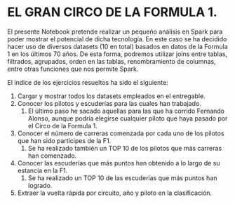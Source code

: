 # EL GRAN CIRCO DE LA FORMULA 1.

El presente Notebook pretende realizar un pequeño análisis en Spark para poder mostrar el potencial de dicha tecnología. En este caso se ha decidido hacer uso de diversos datasets (10 en total) basados en datos de la Formula 1 en los últimos 70 años. De esta forma, podremos utilizar joins entre tablas, filtrados, agrupados, orden en las tablas, renombramiento de columnas, entre otras funciones que nos permite Spark.

El índice de los ejercicios resueltos ha sido el siguiente:
1.  Cargar y mostrar todos los datasets empleados en el entregable.
2.  Conocer los pilotos y escuderías para las cuales han trabajado.
    1.  El último paso he sacado aquellas para las que ha corrido Fernando Alonso, aunque podría elegirse cualquier piloto que haya pasado por el Circo de la Formula 1.
3. Conocer el número de carreras comenzada por cada uno de los pilotos que han sido partícipes de la F1.
   1. Se ha realizado también un TOP 10 de los pilotos que más carreras han comenzado.
4. Conocer las escuderías que más puntos han obtenido a lo largo de su estancia en la F1.
   1. Se ha realizado un TOP 10 de las escuderías que más puntos han logrado.
5. Extraer la vuelta rápida por circuito, año y piloto en la clasificación.